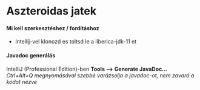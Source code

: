 Aszteroidas jatek
=================
#### Mi kell szerkesztéshez / fordításhoz
+ Intellij-vel klonozd es toltsd le  a liberica-jdk-11 et

#### Javadoc generálás
IntelliJ (Professional Edition)-ben **Tools --> Generate JavaDoc...**  
*Ctrl+Alt+Q megnyomásával szebbé varázsolja a javadoc-ot, nem zavaró a kódot nézve*